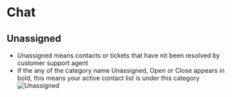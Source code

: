 # Chat
## Unassigned
+ Unassigned means contacts or tickets that have nit been resolved by customer support agent
+ If the any of the category name Unassigned, Open or Close appears in bold, this means your active contact list is under this category ![Unassigned](../../static/img/chats_img/tabs.jpg)